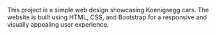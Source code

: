 This project is a simple web design showcasing Koenigsegg cars. The website is built using HTML, CSS, and Bootstrap for a responsive and visually appealing user experience.
